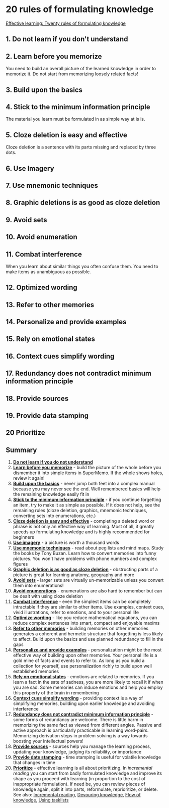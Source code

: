 # 20 rules of formulating knowledge

[Effective learning: Twenty rules of formulating knowledge](https://www.supermemo.com/en/archives1990-2015/articles/20rules)

## 1. Do not learn if you don't understand

## 2. Learn before you memorize

You need to build an overall picture of the learned knowledge in order to memorize it.
Do not start from memorizing loosely related facts!

## 3. Build upon the basics

## 4. Stick to the minimum information principle

The material you learn must be formulated in as simple way at is is.

## 5. Cloze deletion is easy and effective

Cloze deletion is a sentence with its parts missing and replaced by three dots.

## 6. Use Imagery

## 7. Use mnemonic techniques

## 8. Graphic deletions is as good as cloze deletion

## 9. Avoid sets

## 10. Avoid enumeration

## 11. Combat interference
When you learn about similar things you often confuse them.
You need to make items as unambiguous as possible.

## 12. Optimized wording

## 13. Refer to other memories

## 14. Personalize and provide examples

## 15. Rely on emotional states

## 16. Context cues simplify wording

## 17. Redundancy does not contradict minimum information principle

## 18. Provide sources

## 19. Provide data stamping

## 20 Prioritize 


## Summary
1.  [**Do not learn if you do not understand**](https://www.supermemo.com/#Do%20not%20learn%20if%20you%20do%20not%20understand)
2.  **[Learn before you memorize](https://www.supermemo.com/#Learn%20before%20you%20memorize)** - build the picture of the whole before you dismember it into simple items in SuperMemo. If the whole shows holes, review it again!
3.  **[Build upon the basics](https://www.supermemo.com/#Build%20upon%20the%20basics)** - never jump both feet into a complex manual because you may never see the end. Well remembered basics will help the remaining knowledge easily fit in
4.  [**Stick to the minimum information principle**](https://www.supermemo.com/#minimum%20information%20principle) - if you continue forgetting an item, try to make it as simple as possible. If it does not help, see the remaining rules (cloze deletion, graphics, mnemonic techniques, converting sets into enumerations, etc.)
5.  **[Cloze deletion is easy and effective](https://www.supermemo.com/#Cloze%20deletion)** - completing a deleted word or phrase is not only an effective way of learning. Most of all, it greatly speeds up formulating knowledge and is highly recommended for beginners
6.  **[Use imagery](https://www.supermemo.com/#Use%20imagery)** - a picture is worth a thousand words
7.  **[Use mnemonic techniques](https://www.supermemo.com/#mnemonic%20techniques)** - read about peg lists and mind maps. Study the books by Tony Buzan. Learn how to convert memories into funny pictures. You won't have problems with phone numbers and complex figures
8.  **[Graphic deletion is as good as cloze deletion](https://www.supermemo.com/#Graphic%20deletion)** - obstructing parts of a picture is great for learning anatomy, geography and more
9.  **[Avoid sets](https://www.supermemo.com/#Avoid%20sets)** - larger sets are virtually un-memorizable unless you convert them into enumerations!
10.  **[Avoid enumerations](https://www.supermemo.com/#Enumerations)** - enumerations are also hard to remember but can be dealt with using cloze deletion
11.  **[Combat interference](https://www.supermemo.com/#Interference)** - even the simplest items can be completely intractable if they are similar to other items. Use examples, context cues, vivid illustrations, refer to emotions, and to your personal life
12.  **[Optimize wording](https://www.supermemo.com/#Optimize%20wording)** - like you reduce mathematical equations, you can reduce complex sentences into smart, compact and enjoyable maxims
13.  **[Refer to other memories](https://www.supermemo.com/#Refer%20to%20other%20memories)** - building memories on other memories generates a coherent and hermetic structure that forgetting is less likely to affect. Build upon the basics and use planned redundancy to fill in the gaps
14.  **[Personalize and provide examples](https://www.supermemo.com/#Personalize%20and%20provide%20examples)** - personalization might be the most effective way of building upon other memories. Your personal life is a gold mine of facts and events to refer to. As long as you build a collection for yourself, use personalization richly to build upon well established memories
15.  **[Rely on emotional states](https://www.supermemo.com/#Rely%20on%20emotional%20states)** - emotions are related to memories. If you learn a fact in the sate of sadness, you are more likely to recall it if when you are sad. Some memories can induce emotions and help you employ this property of the brain in remembering
16.  **[Context cues simplify wording](https://www.supermemo.com/#Context%20cues)** - providing context is a way of simplifying memories, building upon earlier knowledge and avoiding interference
17.  **[Redundancy does not contradict minimum information principle](https://www.supermemo.com/#Redundancy)** - some forms of redundancy are welcome. There is little harm in memorizing the same fact as viewed from different angles. Passive and active approach is particularly practicable in learning word-pairs. Memorizing derivation steps in problem solving is a way towards boosting your intellectual powers!
18.  **[Provide sources](https://www.supermemo.com/#sources)** - sources help you manage the learning process, updating your knowledge, judging its reliability, or importance
19.  **[Provide date stamping](https://www.supermemo.com/#date%20stamping)** - time stamping is useful for volatile knowledge that changes in time
20.  [**Prioritize**](https://www.supermemo.com/#Prioritize) - effective learning is all about prioritizing. In _incremental_ _reading_ you can start from badly formulated knowledge and improve its shape as you proceed with learning (in proportion to the cost of inappropriate formulation). If need be, you can review pieces of knowledge again, split it into parts, reformulate, reprioritize, or delete. See also: [Incremental reading](https://www.supermemo.com/archives1990-2015/help/read), [Devouring knowledge](https://www.supermemo.com/), [Flow of knowledge](https://www.supermemo.com/), [Using tasklists](https://www.supermemo.com/)
